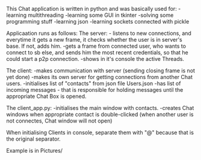 This Chat application is written in python and was basically used for:
-learning multithreading
-learning some GUI in tkinter
-solving some programming stuff
-learning json
-learning sockets connected with pickle

Applicaation runs as follows:
The server:
	- listens to new connections, and everytime it gets a new frame, it checks whether the user is in server's base. If not, adds him.
	-gets a frame from connected user, who wants to connect to sb else, and sends him the most recent credentials, so that he could start a p2p connection.
	-shows in it's console the active Threads.

The client:
	-makes communication with server (sending closing frame is not yet done)
	-makes its own server for getting connections from another Chat users.
	-initialises list of "contacts" from json file Users.json
	-has list of incoming messages - that is responsible for holding messages until the appropriate Chat Box is opened.

The client_app.py:
	-initialises the main window with contacts.
	-creates Chat windows when appropriate contact is double-clicked (when another user is not connectes, Chat window will not open)


When initialising Clients in console, separate them with "@" because that is the original separator.

Example is in Pictures/
